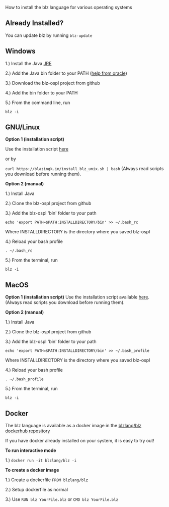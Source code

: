 How to install the blz language for various operating systems

## Already Installed?

You can update blz by running `blz-update`

## Windows

1.) Install the Java [JRE](http://www.oracle.com/technetwork/java/javase/downloads)

2.) Add the Java bin folder to your PATH ([help from oracle](https://www.java.com/en/download/help/path.xml))

3.) Download the blz-ospl project from github

4.) Add the bin folder to your PATH

5.) From the command line, run

`blz -i`

## GNU/Linux

**Option 1 (installation script)**

Use the installation script [here](https://blazingk.in/install_blz_unix.sh)

or by

`curl https://blazingk.in/install_blz_unix.sh | bash` (Always read scripts you download before running them).

**Option 2 (manual)**

1.) Install Java

2.) Clone the blz-ospl project from github

3.) Add the blz-ospl 'bin' folder to your path

`echo 'export PATH=$PATH:INSTALLDIRECTORY/bin' >> ~/.bash_rc`

Where INSTALLDIRECTORY is the directory where you saved blz-ospl

4.) Reload your bash profile

`. ~/.bash_rc`

5.) From the terminal, run

`blz -i`

## MacOS

**Option 1 (installation script)**
Use the installation script available [here](http://blazingk.in/install_blz.sh). (Always read scripts you download before running them).

**Option 2 (manual)**

1.) Install Java

2.) Clone the blz-ospl project from github

3.) Add the blz-ospl 'bin' folder to your path

`echo 'export PATH=$PATH:INSTALLDIRECTORY/bin' >> ~/.bash_profile`

Where INSTALLDIRECTORY is the directory where you saved blz-ospl

4.) Reload your bash profile

`. ~/.bash_profile`

5.) From the terminal, run

`blz -i`

## Docker

The blz language is available as a docker image in the [blzlang/blz dockerhub repository](https://hub.docker.com/r/blzlang/blz/)

If you have docker already installed on your system, it is easy to try out!

**To run interactive mode**

1.) `docker run -it blzlang/blz -i`

**To create a docker image**

1.) Create a dockerfile `FROM blzlang/blz`

2.) Setup dockerfile as normal

3.) Use `RUN blz YourFile.blz` or `CMD blz YourFile.blz`